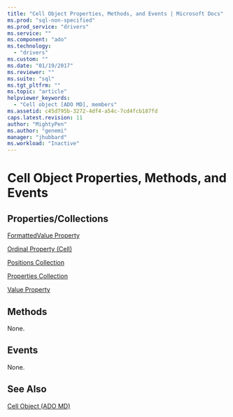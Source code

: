```yaml
---
title: "Cell Object Properties, Methods, and Events | Microsoft Docs"
ms.prod: "sql-non-specified"
ms.prod_service: "drivers"
ms.service: ""
ms.component: "ado"
ms.technology:
  - "drivers"
ms.custom: ""
ms.date: "01/19/2017"
ms.reviewer: ""
ms.suite: "sql"
ms.tgt_pltfrm: ""
ms.topic: "article"
helpviewer_keywords: 
  - "Cell object [ADO MD], members"
ms.assetid: c45d795b-3272-4df4-a54c-7cd4fcb187fd
caps.latest.revision: 11
author: "MightyPen"
ms.author: "genemi"
manager: "jhubbard"
ms.workload: "Inactive"
---
```

# Cell Object Properties, Methods, and Events
## Properties/Collections  
 [FormattedValue Property](../../../ado/reference/ado-md-api/formattedvalue-property-ado-md.md)  
  
 [Ordinal Property (Cell)](../../../ado/reference/ado-md-api/ordinal-property-ado-md-cell.md)  
  
 [Positions Collection](../../../ado/reference/ado-md-api/positions-collection-ado-md.md)  
  
 [Properties Collection](../../../ado/reference/ado-api/properties-collection-ado.md)  
  
 [Value Property](../../../ado/reference/ado-md-api/value-property-ado-md.md)  
  
## Methods  
 None.  
  
## Events  
 None.  
  
## See Also  
 [Cell Object (ADO MD)](../../../ado/reference/ado-md-api/cell-object-ado-md.md)
